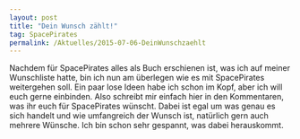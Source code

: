 ```yaml
---
layout: post
title: "Dein Wunsch zählt!"
tag: SpacePirates
permalink: /Aktuelles/2015-07-06-DeinWunschzaehlt
---
```



Nachdem für SpacePirates alles als Buch erschienen ist, was ich auf meiner Wunschliste hatte, bin ich nun am überlegen wie es mit SpacePirates weitergehen soll. Ein paar lose Ideen habe ich schon im Kopf, aber ich will euch gerne einbinden. Also schreibt mir einfach hier in den Kommentaren, was ihr euch für SpacePirates wünscht. Dabei ist egal um was genau es sich handelt und wie umfangreich der Wunsch ist, natürlich gern auch mehrere Wünsche. Ich bin schon sehr gespannt, was dabei herauskommt.
